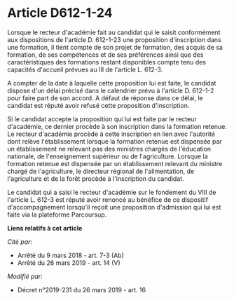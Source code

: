 # Article D612-1-24

Lorsque le recteur d'académie fait au candidat qui le saisit conformément aux dispositions de l'article D. 612-1-23 une
proposition d'inscription dans une formation, il tient compte de son projet de formation, des acquis de sa formation, de ses
compétences et de ses préférences ainsi que des caractéristiques des formations restant disponibles compte tenu des capacités
d'accueil prévues au III de l'article L. 612-3.

A compter de la date à laquelle cette proposition lui est faite, le candidat dispose d'un délai précisé dans le calendrier
prévu à l'article D. 612-1-2 pour faire part de son accord. A défaut de réponse dans ce délai, le candidat est réputé avoir
refusé cette proposition d'inscription.

Si le candidat accepte la proposition qui lui est faite par le recteur d'académie, ce dernier procède à son inscription dans
la formation retenue. Le recteur d'académie procède à cette inscription en lien avec l'autorité dont relève l'établissement
lorsque la formation retenue est dispensée par un établissement ne relevant pas des ministres chargés de l'éducation
nationale, de l'enseignement supérieur ou de l'agriculture. Lorsque la formation retenue est dispensée par un établissement
relevant du ministre chargé de l'agriculture, le directeur régional de l'alimentation, de l'agriculture et de la forêt
procède à l'inscription du candidat.

Le candidat qui a saisi le recteur d'académie sur le fondement du VIII de l'article L. 612-3 est réputé avoir renoncé au
bénéfice de ce dispositif d'accompagnement lorsqu'il reçoit une proposition d'admission qui lui est faite via la plateforme
Parcoursup.

**Liens relatifs à cet article**

_Cité par_:

  - Arrêté du 9 mars 2018 - art. 7-3 (Ab)
  - Arrêté du 26 mars 2019 - art. 14 (V)

_Modifié par_:

  - Décret n°2019-231 du 26 mars 2019 - art. 16
